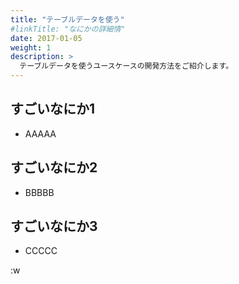 ```yaml
---
title: "テーブルデータを使う"
#linkTitle: "なにかの詳細情"
date: 2017-01-05
weight: 1
description: >
  テーブルデータを使うユースケースの開発方法をご紹介します。
---
```


## すごいなにか1
- AAAAA

## すごいなにか2
- BBBBB

## すごいなにか3
- CCCCC

:w
